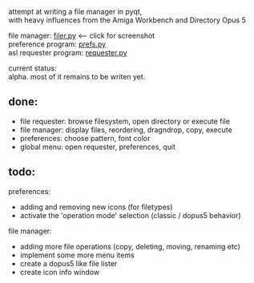 attempt at writing a file manager in pyqt,   
with heavy influences from the Amiga Workbench and Directory Opus 5

file manager: [filer.py](https://raw.github.com/freeaks/filer/master/test-tree/screenshots/filer.png) <-- click for screenshot   
preference program: [prefs.py](https://raw.github.com/freeaks/filer/master/test-tree/screenshots/prefs.png)   
asl requester program: [requester.py](https://raw.github.com/freeaks/filer/master/test-tree/screenshots/asl_req.png)   


current status:   
alpha. most of it remains to be writen yet.


done:   
---
- file requester: browse filesystem, open directory or execute file   
- file manager: display files, reordering, dragndrop, copy, execute   
- preferences: choose pattern, font color   
- global menu: open requester, preferences, quit   

todo:   
---   
preferences:   
- adding and removing new icons (for filetypes)   
- activate the 'operation mode' selection (classic / dopus5 behavior)   

file manager:   
- adding more file operations (copy, deleting, moving, renaming etc)   
- implement some more menu items   
- create a dopus5 like file lister   
- create icon info window   


